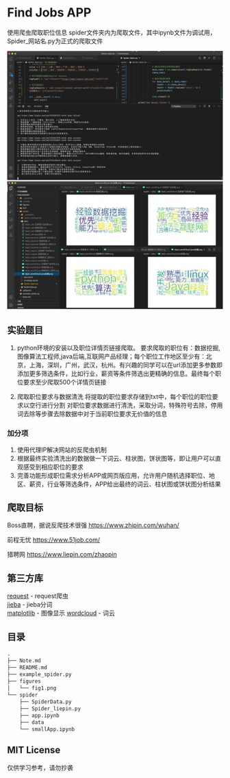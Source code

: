 # Find Jobs APP

使用爬虫爬取职位信息
spider文件夹内为爬取文件，其中ipynb文件为调试用，Spider_网站名.py为正式的爬取文件

![](figures/fig1.png)
![](figures/fig2.png)

## 实验题目

1. python环境的安装以及职位详情页链接爬取。
    要求爬取的职位有：数据挖掘,图像算法工程师,java后端,互联网产品经理；每个职位工作地区至少有：北京，上海，深圳，广州，武汉，杭州。有兴趣的同学可以在url添加更多参数即添加更多筛选条件，比如行业，薪资等条件筛选出更精确的信息。最终每个职位要求至少爬取500个详情页链接

2. 爬取职位要求与数据清洗
    将提取的职位要求存储到txt中，每个职位的职位要求以空行进行分割
    对职位要求数据进行清洗，采取分词，特殊符号去除，停用词去除等步骤去除数据中对于当前职位要求无价值的信息

### 加分项

1. 使用代理IP解决网站的反爬虫机制  
2. 根据最终实验清洗出的数据做一下词云、柱状图，饼状图等，即让用户可以直观感受到相应职位的要求  
3. 完善功能形成职位需求分析APP或网页版应用，允许用户随机选择职位、地区、薪资，行业等筛选条件，APP给出最终的词云、柱状图或饼状图分析结果  

## 爬取目标

Boss直聘，据说反爬技术很强
https://www.zhipin.com/wuhan/

前程无忧
https://www.51job.com/

猎聘网
https://www.liepin.com/zhaopin

## 第三方库

[request](https://requests.readthedocs.io/zh_CN/latest/user/quickstart.html) - request爬虫  
[jieba](https://github.com/fxsjy/jieba) - jieba分词  
[matplotlib]() - 图像显示
[wordcloud](https://github.com/amueller/word_cloud) - 词云


## 目录
```shell
.
├── Note.md
├── README.md
├── example_spider.py
├── figures
│   └── fig1.png
└── spider
    ├── SpiderData.py
    ├── Spider_liepin.py
    ├── app.ipynb
    ├── data
    └── smallApp.ipynb
```

## MIT License

仅供学习参考，请勿抄袭